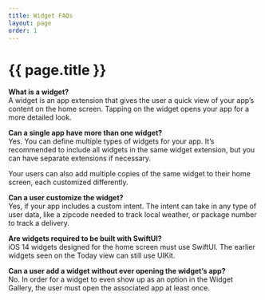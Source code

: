 ```yaml
---
title: Widget FAQs
layout: page
order: 1
---
```


# {{ page.title }}

**What is a widget?**
<br>
A widget is an app extension that gives the user a quick view of your app’s content on the home screen.  Tapping on the widget opens your app for a more detailed look.


**Can a single app have more than one widget?**
<br>
Yes.  You can define multiple types of widgets for your app.  It’s recommended to include all widgets in the same widget extension, but you can have separate extensions if necessary.

Your users can also add multiple copies of the same widget to their home screen, each customized differently.


**Can a user customize the widget?**
<br>
Yes, if your app includes a custom intent.  The intent can take in any type of user data, like a zipcode needed to track local weather, or package number to track a delivery.


**Are widgets required to be built with SwiftUI?**
<br>
iOS 14 widgets designed for the home screen must use SwiftUI.  The earlier widgets seen on the Today view can still use UIKit.


**Can a user add a widget without ever opening the widget’s app?**
<br>
No.  In order for a widget to even show up as an option in the Widget Gallery, the user must open the associated app at least once.
